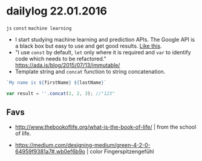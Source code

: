 # dailylog 22.01.2016

 `js` `const` `machine learning`

- I start studying machine learning and prediction APIs. The Google API is a black box but easy to use and get good results. [Like this](https://www.youtube.com/watch?v=M19TDWhxYr0). 
- "I use `const` by default, `let` only where it is required and `var` to identify code which needs to be refactored." https://ada.is/blog/2015/07/13/immutable/
- Template string and `concat` function to string concatenation.
```js
`My name is ${firstName} ${lastName}`

var result = ''.concat(1, 2, 3); //"123"
```

## Favs

- http://www.thebookoflife.org/what-is-the-book-of-life/ | from the school of life.

- https://medium.com/designing-medium/green-4-2-0-64959f9381a7#.wb0ef6b9o | color Fingerspitzengefühl